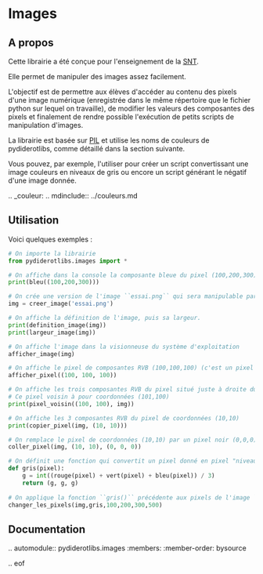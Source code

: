 # Images

## A propos

Cette librairie a été conçue pour l'enseignement de la [SNT](https://eduscol.education.fr/1670/programmes-et-ressources-en-sciences-numeriques-et-technologie-voie-gt).

Elle permet de manipuler des images assez facilement.

L'objectif est de permettre aux élèves d'accéder au contenu des pixels d'une image numérique (enregistrée dans le même répertoire que le fichier python sur 
lequel on travaille), de modifier les valeurs des composantes des pixels et finalement de rendre possible l'exécution de petits scripts de manipulation d'images.

La librairie est basée sur [PIL](https://he-arc.github.io/livre-python/pillow/index.html) et utilise les noms de couleurs de pydiderotlibs, comme détaillé
dans la section suivante.

Vous pouvez, par exemple, l'utiliser pour créer un script convertissant une image couleurs en niveaux de gris ou encore un script générant le négatif d'une image donnée.

 
.. _couleur:
.. mdinclude:: ../couleurs.md


## Utilisation

Voici quelques exemples : 

```python
# On importe la librairie
from pydiderotlibs.images import *

# On affiche dans la console la composante bleue du pixel (100,200,300) (le résultat est '300')
print(bleu((100,200,300)))

# On crée une version de l'image ``essai.png`` qui sera manipulable par Python et qui sera stockée sous le nom de variable ``img``
img = creer_image('essai.png')

# On affiche la définition de l'image, puis sa largeur.
print(definition_image(img))
print(largeur_image(img))

# On affiche l'image dans la visionneuse du système d'exploitation
afficher_image(img)

# On affiche le pixel de composantes RVB (100,100,100) (c'est un pixel de couleur grise)
afficher_pixel((100, 100, 100))

# On affiche les trois composantes RVB du pixel situé juste à droite du pixel de coordonnées (100,100). 
# Ce pixel voisin à pour coordonnées (101,100)
print(pixel_voisin((100, 100), img))

# On affiche les 3 composantes RVB du pixel de coordonnées (10,10)
print(copier_pixel(img, (10, 10)))

# On remplace le pixel de coordonnées (10,10) par un pixel noir (0,0,0)
coller_pixel(img, (10, 10), (0, 0, 0))

# On définit une fonction qui convertit un pixel donné en pixel "niveau de gris"
def gris(pixel):
    g = int((rouge(pixel) + vert(pixel) + bleu(pixel)) / 3)
    return (g, g, g)
    
# On applique la fonction ``gris()`` précédente aux pixels de l'image ``img`` dont les coordonnées sont situées dans le rectangle de diagonale '(100,300)--(200,500)'
changer_les_pixels(img,gris,100,200,300,500)

```

## Documentation

.. automodule:: pydiderotlibs.images
    :members:
    :member-order: bysource

.. eof
